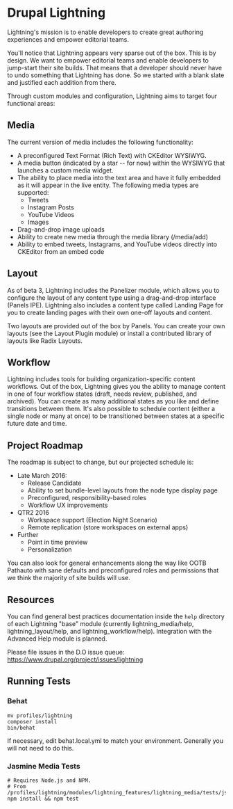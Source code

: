 # Drupal Lightning

Lightning's mission is to enable developers to create great authoring
experiences and empower editorial teams.

You'll notice that Lightning appears very sparse out of the box. This is by
design. We want to empower editorial teams and enable developers to jump-start
their site builds. That means that a developer should never have to undo
something that Lightning has done. So we started with a blank slate and
justified each addition from there.

Through custom modules and configuration, Lightning aims to target four
functional areas:

## Media

The current version of media includes the following functionality:

* A preconfigured Text Format (Rich Text) with CKEditor WYSIWYG.
* A media button (indicated by a star -- for now) within the WYSIWYG that
  launches a custom media widget.
* The ability to place media into the text area and have it fully embedded as it
  will appear in the live entity. The following media types are supported:
  * Tweets
  * Instagram Posts
  * YouTube Videos
  * Images
* Drag-and-drop image uploads
* Ability to create new media through the media library (/media/add)
* Ability to embed tweets, Instagrams, and YouTube videos directly into CKEditor
  from an embed code

## Layout

As of beta 3, Lightning includes the Panelizer module, which allows you to
configure the layout of any content type using a drag-and-drop interface
(Panels IPE). Lightning also includes a content type called Landing Page for
you to create landing pages with their own one-off layouts and content.

Two layouts are provided out of the box by Panels. You can create your own
layouts (see the Layout Plugin module) or install a contributed library of
layouts like Radix Layouts.

## Workflow
Lightning includes tools for building organization-specific content workflows.
Out of the box, Lightning gives you the ability to manage content in one of four
workflow states (draft, needs review, published, and archived). You can create
as many additional states as you like and define transitions between them. It's
also possible to schedule content (either a single node or many at once) to be
transitioned between states at a specific future date and time.

## Project Roadmap

The roadmap is subject to change, but our projected schedule is:

* Late March 2016:
  * Release Candidate
  * Ability to set bundle-level layouts from the node type display page
  * Preconfigured, responsibility-based roles
  * Workflow UX improvements
* QTR2 2016
  * Workspace support (Election Night Scenario)
  * Remote replication (store workspaces on external apps)
* Further
  * Point in time preview
  * Personalization

You can also look for general enhancements along the way like OOTB Pathauto with
sane defaults and preconfigured roles and permissions that we think the majority
of site builds will use.

## Resources

You can find general best practices documentation inside the `help` directory of
each Lightning "base" module (currently lightning_media/help,
lightning_layout/help, and lightning_workflow/help). Integration with the
Advanced Help module is planned.

Please file issues in the D.O issue queue:  
https://www.drupal.org/project/issues/lightning

## Running Tests

### Behat

    mv profiles/lightning
    composer install
    bin/behat

If necessary, edit behat.local.yml to match your environment. Generally you
will not need to do this.

### Jasmine Media Tests

    # Requires Node.js and NPM.
    # From /profiles/lightning/modules/lightning_features/lightning_media/tests/js;
    npm install && npm test
